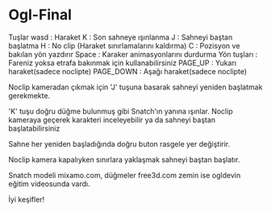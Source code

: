 # Ogl-Final

Tuşlar
wasd        : Haraket
K           : Son sahneye ışınlanma
J           : Sahneyi baştan başlatma
H           : No clip (Haraket sınırlamalarını kaldırma)
C           : Pozisyon ve bakılan yön yazdırır
Space       : Karaker animasyonlarını durdurma
Yön tuşları : Fareniz yoksa etrafa bakınmak için kullanabilirsiniz
PAGE_UP     : Yukarı haraket(sadece noclipte)
PAGE_DOWN   : Aşağı haraket(sadece noclipte)

Noclip kameradan çıkmak için 'J' tuşuna basarak sahneyi yeniden başlatmak gerekmekte.

'K' tuşu doğru düğme bulunmuş gibi Snatch'ın yanına ışınlar. 
Noclip kameraya geçerek karakteri inceleyebilir ya da sahneyi baştan başlatabilirsiniz

Sahne her yeniden başladığında doğru buton rasgele yer değiştirir.

Noclip kamera kapalıyken sınırlara yaklaşmak sahneyi baştan başlatır.

Snatch modeli mixamo.com, düğmeler free3d.com zemin ise ogldevin eğitim videosunda vardı.

İyi keşifler!
